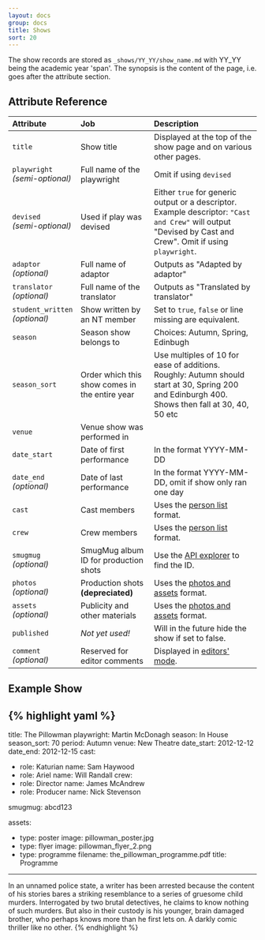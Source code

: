 ```yaml
---
layout: docs
group: docs
title: Shows
sort: 20
---
```


The show records are stored as `_shows/YY_YY/show_name.md` with YY_YY being the academic year 'span'. The synopsis is the content of the page, i.e. goes after the attribute section.

## <i class="fa fa-tags"></i> Attribute Reference

| Attribute | Job | Description |
|:-|:-|:-|
| `title` | Show title | Displayed at the top of the show page and on various other pages. |
| `playwright`<br />*(semi-optional)* | Full name of the playwright | Omit if using `devised` |
| `devised`<br />*(semi-optional)* | Used if play was devised | Either `true` for generic output or a descriptor. Example descriptor: `"Cast and Crew"` will output "Devised by Cast and Crew". Omit if using `playwright`. |
| `adaptor`<br />*(optional)* | Full name of adaptor | Outputs as "Adapted by adaptor" |
| `translator`<br />*(optional)* | Full name of the translator | Outputs as "Translated by translator" |
| `student_written`<br />*(optional)* | Show written by an NT member | Set to `true`, `false` or line missing are equivalent. |
| `season` | Season show belongs to | Choices: Autumn, Spring, Edinbugh |
| `season_sort` | Order which this show comes in the entire year | Use multiples of 10 for ease of additions.<br />Roughly: Autumn should start at 30, Spring 200 and Edinburgh 400. Shows then fall at 30, 40, 50 etc |
| `venue` | Venue show was performed in |  |
| `date_start` | Date of first performance | In the format YYYY-MM-DD |
| `date_end`<br />*(optional)* | Date of last performance | In the format YYYY-MM-DD, omit if show only ran one day |
| `cast` | Cast members | Uses the [person list](/docs/person_list) format. |
| `crew` | Crew members | Uses the [person list](/docs/person_list) format. |
| `smugmug`<br />*(optional)* | SmugMug album ID for production shots | Use the [API explorer](https://www.smugmug.com/api/v2/user/newtheatre!albums?count=5000) to find the ID. |
| `photos`<br />*(optional)* | Production shots **(depreciated)** | Uses the [photos and assets](/docs/photos_and_assets) format. |
| `assets`<br />*(optional)* | Publicity and other materials | Uses the [photos and assets](/docs/photos_and_assets) format. |
| `published` | *Not yet used!* | Will in the future hide the show if set to false. |
| `comment`<br />*(optional)* | Reserved for editor comments | Displayed in [editors' mode](/docs/#super-secret-editors-mode). |


## <i class="octicon octicon-code"></i> Example Show

{% highlight yaml %}
---
title: The Pillowman
playwright: Martin McDonagh
season: In House
season_sort: 70
period: Autumn
venue: New Theatre
date_start: 2012-12-12
date_end: 2012-12-15
cast:
  - role: Katurian
    name: Sam Haywood
  - role: Ariel
    name: Will Randall
crew:
  - role: Director
    name: James McAndrew
  - role: Producer
    name: Nick Stevenson

smugmug: abcd123

assets:
  - type: poster
    image: pillowman_poster.jpg
  - type: flyer
    image: pillowman_flyer_2.png
  - type: programme
    filename: the_pillowman_programme.pdf
    title: Programme

---

In an unnamed police state, a writer has been arrested because the content of his stories bares a striking resemblance to a series of gruesome child murders. Interrogated by two brutal detectives, he claims to know nothing of such murders. But also in their custody is his younger, brain damaged brother, who perhaps knows more than he first lets on. A darkly comic thriller like no other.
{% endhighlight %}

